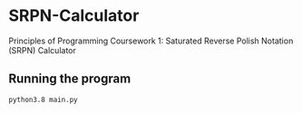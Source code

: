 # SRPN-Calculator
Principles of Programming Coursework 1: Saturated Reverse Polish Notation (SRPN) Calculator

## Running the program
`python3.8 main.py`
